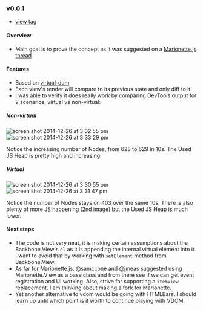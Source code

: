 ### v0.0.1 

* [view tag](https://github.com/tiagorg/Backbone.VDOMView/releases/tag/v0.0.1)

#### Overview

* Main goal is to prove the concept as it was suggested on a [Marionette.js thread](https://github.com/marionettejs/backbone.marionette/issues/2126)

#### Features

* Based on [virtual-dom](https://github.com/Matt-Esch/virtual-dom)
* Each view's render will compare to its previous state and only diff to it.
* I was able to verify it does really work by comparing DevTools output for 2 scenarios, virtual vs non-virtual:

##### Non-virtual
![screen shot 2014-12-26 at 3 32 55 pm](https://cloud.githubusercontent.com/assets/764487/5559881/db7e521c-8d14-11e4-9c44-fa0d0ea27622.png)
![screen shot 2014-12-26 at 3 33 29 pm](https://cloud.githubusercontent.com/assets/764487/5559882/e1369908-8d14-11e4-9795-78306243992a.png)

Notice the increasing number of Nodes, from 628 to 629 in 10s.
The Used JS Heap is pretty high and increasing.

##### Virtual 
![screen shot 2014-12-26 at 3 30 55 pm](https://cloud.githubusercontent.com/assets/764487/5559883/e83f20d0-8d14-11e4-93eb-6aa1929d7b36.png)
![screen shot 2014-12-26 at 3 31 47 pm](https://cloud.githubusercontent.com/assets/764487/5559884/eb53fcaa-8d14-11e4-9d9a-c534a21de720.png)

Notice the number of Nodes stays on 403 over the same 10s.
There is also plenty of more JS happening (2nd image) but the Used JS Heap is much lower.

#### Next steps

* The code is not very neat, it is making certain assumptions about the Backbone.View's ```el``` as it is appending the internal virtual element into it. I want to avoid that by working with ```setElement``` method from Backbone.View. 
* As far for Marionette.js: @samccone and @jmeas suggested using Marionette.View as a base class and from there see if we can get event registration and UI working. Also, strive for supporting a ```itemView``` replacement. I am thinking about making a fork for Marionette.
* Yet another alternative to vdom would be going with HTMLBars. I should learn up until which point is it worth to continue playing with VDOM.

